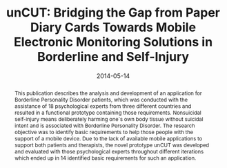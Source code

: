 ---
abstract: This publication describes the analysis and development of an application
  for Borderline Personality Disorder patients, which was conducted with the assistance
  of 18 psychological experts from three different countries and resulted in a functional
  prototype containing those requirements. Nonsuicidal self-injury means deliberately
  harming one´s own body tissue without suicidal intent and is associated with Borderline
  Personality Disorder. The research objective was to identify basic requirements
  to help those people with the support of a mobile device. Due to the lack of available
  mobile applications to support both patients and therapists, the novel prototype
  unCUT was developed and evaluated with those psychological experts throughout different
  iterations which ended up in 14 identified basic requirements for such an application.
authors:
- Nadja Lederer
- Thomas Grechenig
- René Baranyi
date: '2014-05-14'
featured: false
publication_types:
- '0'
publishDate: '2014-05-14'
title: 'unCUT: Bridging the Gap from Paper Diary Cards Towards Mobile Electronic Monitoring
  Solutions in Borderline and Self-Injury'
url_pdf: ''
---
